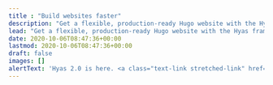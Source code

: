 ```yaml
---
title : "Build websites faster"
description: "Get a flexible, production-ready Hugo website with the Hyas framework."
lead: "Get a flexible, production-ready Hugo website with the Hyas framework."
date: 2020-10-06T08:47:36+00:00
lastmod: 2020-10-06T08:47:36+00:00
draft: false
images: []
alertText: 'Hyas 2.0 is here. <a class="text-link stretched-link" href="/blog/how-hyas-evolved-into-a-framework/">Read the launch post</a>!'
---
```


<!--
[![Deploy to Netlify](https://www.netlify.com/img/deploy/button.svg)](https://app.netlify.com/start/deploy?repository=https://github.com/h-enk/hyas "Deploy to Netlify")
-->
